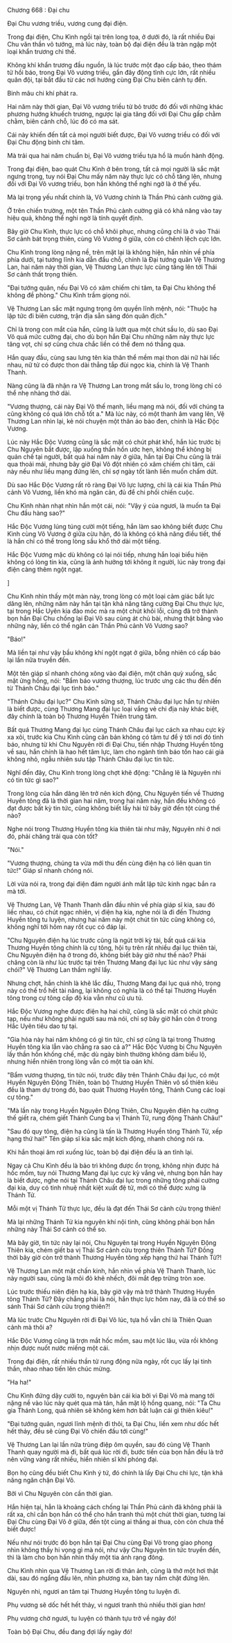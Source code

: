 




Chương 668 : Đại chu


Đại Chu vương triều, vương cung đại điện.

Trong đại điện, Chu Kình ngồi tại trên long tọa, ở dưới đó, là rất nhiều Đại Chu văn thần võ tướng, mà lúc này, toàn bộ đại điện đều là tràn ngập một loại khẩn trương chi thế.

Không khí khẩn trương đầu nguồn, là lúc trước một đạo cấp báo, theo thám tử hồi báo, trong Đại Võ vương triều, gần đây động tĩnh cực lớn, rất nhiều quân đội, tại bắt đầu từ các nơi hướng cùng Đại Chu biên cảnh tụ đến.

Binh mâu chi khí phát ra.

Hai năm này thời gian, Đại Võ vương triều từ bỏ trước đó đối với những khác phương hướng khuếch trương, ngược lại gia tăng đối với Đại Chu gấp chằm chằm, biên cảnh chỗ, lúc đó có ma sát.

Cái này khiến đến tất cả mọi người biết được, Đại Võ vương triều có đối với Đại Chu động binh chi tâm.

Mà trải qua hai năm chuẩn bị, Đại Võ vương triều tựa hồ là muốn hành động.

Trong đại điện, bao quát Chu Kình ở bên trong, tất cả mọi người là sắc mặt ngưng trọng, tuy nói Đại Chu mấy năm này thực lực có chỗ tăng lên, nhưng đối với Đại Võ vương triều, bọn hắn không thể nghi ngờ là ở thế yếu.

Mà lại trọng yếu nhất chính là, Võ Vương chính là Thần Phủ cảnh cường giả.

Ở trên chiến trường, một tên Thần Phủ cảnh cường giả có khả năng vào tay hiệu quả, không thể nghi ngờ là tính quyết định.

Bây giờ Chu Kình, thực lực có chỗ khôi phục, nhưng cũng chỉ là ở vào Thái Sơ cảnh bát trọng thiên, cùng Võ Vương ở giữa, còn có chênh lệch cực lớn.

Chu Kình trong lòng nặng nề, trên mặt lại là không hiện, hắn nhìn về phía phía dưới, tại tướng lĩnh kia dẫn đầu chỗ, chính là Đại tướng quân Vệ Thương Lan, hai năm này thời gian, Vệ Thương Lan thực lực cũng tăng lên tới Thái Sơ cảnh thất trọng thiên.

"Đại tướng quân, nếu Đại Võ có xâm chiếm chi tâm, ta Đại Chu không thể không đề phòng." Chu Kình trầm giọng nói.

Vệ Thương Lan sắc mặt ngưng trọng ôm quyền lĩnh mệnh, nói: "Thuộc hạ lập tức đi biên cương, trận địa sẵn sàng đón quân địch."

Chỉ là trong con mắt của hắn, cũng là lướt qua một chút sầu lo, dù sao Đại Võ quá mức cường đại, cho dù bọn hắn Đại Chu những năm này thực lực tăng vọt, chỉ sợ cũng chưa chắc liền có thể đem nó thắng qua.

Hắn quay đầu, cùng sau lưng tên kia thân thể mềm mại thon dài nữ hài liếc nhau, nữ tử có được thon dài thẳng tắp đùi ngọc kia, chính là Vệ Thanh Thanh.

Nàng cũng là đã nhận ra Vệ Thương Lan trong mắt sầu lo, trong lòng chỉ có thể nhẹ nhàng thở dài.

"Vương thượng, cái này Đại Võ thế mạnh, liều mạng mà nói, đối với chúng ta cũng không có quá lớn chỗ tốt a." Mà lúc này, có một thanh âm vang lên, Vệ Thương Lan nhìn lại, kẻ nói chuyện một thân áo bào đen, chính là Hắc Độc Vương.

Lúc này Hắc Độc Vương cũng là sắc mặt có chút phát khổ, hắn lúc trước bị Chu Nguyên bắt được, lập xuống thần hồn ước hẹn, không thể không bị quản chế tại người, bất quá hai năm này ở giữa, hắn tại Đại Chu cũng là trải qua thoải mái, nhưng bây giờ Đại Võ đột nhiên có xâm chiếm chi tâm, cái này nếu như liều mạng đứng lên, chỉ sợ ngày tốt lành liền muốn chấm dứt.

Dù sao Hắc Độc Vương rất rõ ràng Đại Võ lực lượng, chỉ là cái kia Thần Phủ cảnh Võ Vương, liền khó mà ngăn cản, đủ để chi phối chiến cuộc.

Chu Kình nhàn nhạt nhìn hắn một cái, nói: "Vậy ý của ngươi, là muốn ta Đại Chu đầu hàng sao?"

Hắc Độc Vương lúng túng cười một tiếng, hắn làm sao không biết được Chu Kình cùng Võ Vương ở giữa cừu hận, đó là không có khả năng điều tiết, thế là hắn chỉ có thể trong lòng sầu khổ thở dài một tiếng.

Hắc Độc Vương mặc dù không có lại nói tiếp, nhưng hắn loại biểu hiện không có lòng tin kia, cũng là ảnh hưởng tới không ít người, lúc này trong đại điện càng thêm ngột ngạt.

]

Chu Kình nhìn thấy một màn này, trong lòng có một loại cảm giác bất lực dâng lên, những năm này hắn tại tận khả năng tăng cường Đại Chu thực lực, tại trong Hắc Uyên kia đào móc mà ra một chút khôi lỗi, cũng đã trở thành bọn hắn Đại Chu chống lại Đại Võ sau cùng át chủ bài, nhưng thật bằng vào những này, liền có thể ngăn cản Thần Phủ cảnh Võ Vương sao?

"Báo!"

Mà liền tại như vậy bầu không khí ngột ngạt ở giữa, bỗng nhiên có cấp báo lại lần nữa truyền đến.

Một tên giáp sĩ nhanh chóng xông vào đại điện, một chân quỳ xuống, sắc mặt ửng hồng, nói: "Bẩm báo vương thượng, lúc trước ưng các thu đến đến từ Thánh Châu đại lục tình báo."

"Thánh Châu đại lục?" Chu Kình sững sờ, Thánh Châu đại lục hắn tự nhiên là biết được, cùng Thương Mang đại lục loại vắng vẻ chi địa này khác biệt, đây chính là toàn bộ Thương Huyền Thiên trung tâm.

Bất quá Thương Mang đại lục cùng Thánh Châu đại lục cách xa nhau cực kỳ xa xôi, trước kia Chu Kình cũng căn bản không có tâm tư để ý tới nơi đó tình báo, nhưng từ khi Chu Nguyên rời đi Đại Chu, tiến nhập Thương Huyền tông về sau, hắn chính là hao hết tâm lực, làm cho ngành tình báo tốn hao cái giá không nhỏ, ngẫu nhiên sưu tập Thánh Châu đại lục tin tức.

Nghĩ đến đây, Chu Kình trong lòng chợt khẽ động: "Chẳng lẽ là Nguyên nhi có tin tức gì sao?"

Trong lòng của hắn dâng lên trở nên kích động, Chu Nguyên tiến về Thương Huyền tông đã là thời gian hai năm, trong hai năm này, hắn đều không có đạt được bất kỳ tin tức, cũng không biết lấy hài tử bây giờ đến tột cùng thế nào?

Nghe nói trong Thương Huyền tông kia thiên tài như mây, Nguyên nhi ở nơi đó, phải chăng trải qua còn tốt?

"Nói."

"Vương thượng, chúng ta vừa mới thu đến cùng điện hạ có liên quan tin tức!" Giáp sĩ nhanh chóng nói.

Lời vừa nói ra, trong đại điện đám người ánh mắt lập tức kinh ngạc bắn ra mà tới.

Vệ Thương Lan, Vệ Thanh Thanh dẫn đầu nhìn về phía giáp sĩ kia, sau đó liếc nhau, có chút ngạc nhiên, vị điện hạ kia, nghe nói là đi đến Thương Huyền tông tu luyện, nhưng hai năm này một chút tin tức cũng không có, không nghĩ tới hôm nay rốt cục có đáp lại.

"Chu Nguyên điện hạ lúc trước cũng là ngút trời kỳ tài, bất quá cái kia Thương Huyền tông chính là cự tông, hội tụ trên rất nhiều đại lục thiên tài, Chu Nguyên điện hạ ở trong đó, không biết bây giờ như thế nào? Phải chăng còn là như lúc trước tại trên Thương Mang đại lục lúc như vậy sáng chói?" Vệ Thương Lan thầm nghĩ lấy.

Nhưng chợt, hắn chính là khẽ lắc đầu, Thương Mang đại lục quá nhỏ, trong này có thể trổ hết tài năng, lại không có nghĩa là có thể tại Thương Huyền tông trong cự tông cấp độ kia vẫn như cũ ưu tú.

Hắc Độc Vương nghe được điện hạ hai chữ, cũng là sắc mặt có chút phức tạp, nếu như không phải người sau mà nói, chỉ sợ bây giờ hắn còn ở trong Hắc Uyên tiêu dao tự tại.

"Gia hỏa này hai năm không có gì tin tức, chỉ sợ cũng là tại trong Thương Huyền tông kia lẫn vào chẳng ra sao cả a?" Hắc Độc Vương bị Chu Nguyên lấy thần hồn khống chế, mặc dù ngày bình thường không dám biểu lộ, nhưng hiển nhiên trong lòng vẫn có một tia oán khí.

"Bẩm vương thượng, tin tức nói, trước đây trên Thánh Châu đại lục, có một Huyền Nguyên Động Thiên, toàn bộ Thương Huyền Thiên vô số thiên kiêu đều là tham dự trong đó, bao quát Thương Huyền tông, Thánh Cung các loại cự tông."

"Mà lần này trong Huyền Nguyên Động Thiên, Chu Nguyên điện hạ cường thế giết ra, chém giết Thánh Cung ba vị Thánh Tử, rung động Thánh Châu!"

"Sau đó quy tông, điện hạ cũng là tấn là Thương Huyền tông Thánh Tử, xếp hạng thứ hai!" Tên giáp sĩ kia sắc mặt kích động, nhanh chóng nói ra.

Khi hắn thoại âm rơi xuống lúc, toàn bộ đại điện đều là an tĩnh lại.

Ngay cả Chu Kình đều là bảo trì không được ổn trọng, không nhịn được há hốc mồm, tuy nói Thương Mang đại lục cực kỳ vắng vẻ, nhưng bọn hắn hay là biết được, nghe nói tại Thánh Châu đại lục trong những tông phái cường đại kia, duy có tinh nhuệ nhất kiệt xuất đệ tử, mới có thể được xưng là Thánh Tử.

Mỗi một vị Thánh Tử thực lực, đều là đạt đến Thái Sơ cảnh cửu trọng thiên!

Mà lại những Thánh Tử kia nguyên khí nội tình, cũng không phải bọn hắn những này Thái Sơ cảnh có thể so.

Mà bây giờ, tin tức này lại nói, Chu Nguyên tại trong Huyền Nguyên Động Thiên kia, chém giết ba vị Thái Sơ cảnh cửu trọng thiên Thánh Tử? Đồng thời bây giờ còn trở thành Thương Huyền tông xếp hạng thứ hai Thánh Tử?!

Vệ Thương Lan một mặt chấn kinh, hắn nhìn về phía Vệ Thanh Thanh, lúc này người sau, cũng là môi đỏ khẽ nhếch, đôi mắt đẹp trừng tròn xoe.

Lúc trước thiếu niên điện hạ kia, bây giờ vậy mà trở thành Thương Huyền tông Thánh Tử? Đây chẳng phải là nói, hắn thực lực hôm nay, đã là có thể so sánh Thái Sơ cảnh cửu trọng thiên?!

Mà lúc trước Chu Nguyên rời đi Đại Võ lúc, tựa hồ vẫn chỉ là Thiên Quan cảnh mà thôi a?

Hắc Độc Vương cũng là trợn mắt hốc mồm, sau một lúc lâu, vừa rồi không nhịn được nuốt nước miếng một cái.

Trong đại điện, rất nhiều thần tử rung động nửa ngày, rốt cục lấy lại tinh thần, nhao nhao tiến lên chúc mừng.

"Ha ha!"

Chu Kình đứng dậy cười to, nguyên bản cái kia bởi vì Đại Võ mà mang tới nặng nề vào lúc này quét qua mà tán, hắn mặt lộ hồng quang, nói: "Ta Chu gia Thánh Long, quả nhiên sẽ không kém hơn bất luận cái gì thiên kiêu!"

"Đại tướng quân, ngươi lĩnh mệnh đi thôi, ta Đại Chu, liền xem như dốc hết hết thảy, đều sẽ cùng Đại Võ chiến đấu tới cùng!"

Vệ Thương Lan lại lần nữa trùng điệp ôm quyền, sau đó cùng Vệ Thanh Thanh quay người mà đi, bất quá lúc rời đi, bước tiến của bọn hắn đều là trở nên vững vàng rất nhiều, hiển nhiên sĩ khí phóng đại.

Bọn họ cũng đều biết Chu Kình ý tứ, đó chính là lấy Đại Chu chi lực, tận khả năng ngăn chặn Đại Võ.

Bởi vì Chu Nguyên còn cần thời gian.

Hắn hiện tại, hẳn là khoảng cách chống lại Thần Phủ cảnh đã không phải là rất xa, chỉ cần bọn hắn có thể cho hắn tranh thủ một chút thời gian, tương lai Đại Chu cùng Đại Võ ở giữa, đến tột cùng ai thắng ai thua, còn còn chưa thể biết được!

Nếu như nói trước đó bọn hắn tại Đại Chu cùng Đại Võ trong giao phong nhìn không thấy hi vọng gì mà nói, như vậy Chu Nguyên tin tức truyền đến, thì là làm cho bọn hắn nhìn thấy một tia ánh rạng đông.

Chu Kình nhìn qua Vệ Thương Lan rời đi thân ảnh, cũng là thở một hơi thật dài, sau đó ngẩng đầu lên, nhìn phương xa, bàn tay nắm chặt đứng lên.

Nguyên nhi, ngươi an tâm tại Thương Huyền tông tu luyện đi.

Phụ vương sẽ dốc hết hết thảy, vì ngươi tranh thủ nhiều thời gian hơn!

Phụ vương chờ ngươi, tu luyện có thành tựu trở về ngày đó!

Toàn bộ Đại Chu, đều đang đợi lấy ngày đó!





